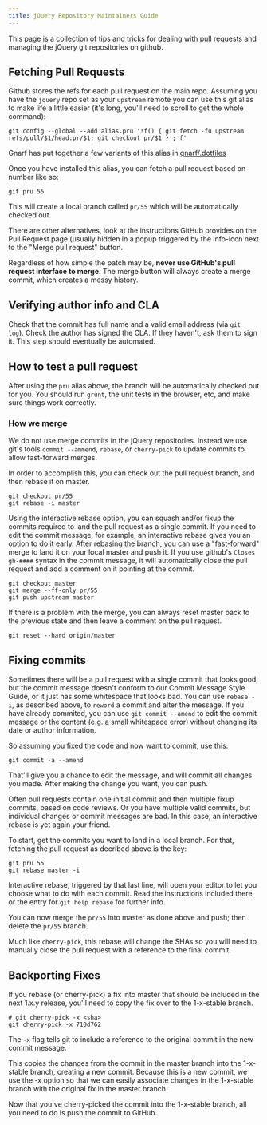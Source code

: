 ```yaml
---
title: jQuery Repository Maintainers Guide
---
```


This page is a collection of tips and tricks for dealing with pull requests and managing the jQuery git repositories on github.

## Fetching Pull Requests

Github stores the refs for each pull request on the main repo. Assuming you have the `jquery` repo set as your `upstream` remote you can use this git alias to make life a little easier (it's long, you'll need to scroll to get the whole command):

```shell
git config --global --add alias.pru '!f() { git fetch -fu upstream refs/pull/$1/head:pr/$1; git checkout pr/$1 } ; f'
```

Gnarf has put together a few variants of this alias in [gnarf/.dotfiles](https://github.com/gnarf/.dotfiles/blob/c9aa77a83f381ce138350442613d4a14cb549671/.gitconfig#L24-L27)

Once you have installed this alias, you can fetch a pull request based on number like so:

```shell
git pru 55
```

This will create a local branch called `pr/55` which will be automatically checked out.

There are other alternatives, look at the instructions GitHub provides on the Pull Request page (usually hidden in a popup triggered by the info-icon next to the "Merge pull request" button.

Regardless of how simple the patch may be, **never use GitHub's pull request interface to merge**. The merge button will always create a merge commit, which creates a messy history.

## Verifying author info and CLA

Check that the commit has full name and a valid email address (via `git log`).
Check the author has signed the CLA. If they haven't, ask them to sign it.
This step should eventually be automated. 

## How to test a pull request 

After using the `pru` alias above, the branch will be automatically checked out for you. You should run `grunt`, the unit tests in the browser, etc, and make sure things work correctly.

### How we merge

We do not use merge commits in the jQuery repositories. Instead we use git's tools `commit --ammend`, `rebase`, or `cherry-pick` to update commits to allow fast-forward merges.

In order to accomplish this, you can check out the pull request branch, and then rebase it on master.

```shell
git checkout pr/55
git rebase -i master
```

Using the interactive rebase option, you can squash and/or fixup the commits required to land the pull request as a single commit. If you need to edit the commit message, for example, an interactive rebase gives you an option to do it early. After rebasing the branch, you can use a "fast-forward" merge to land it on your local master and push it. If you use github's `Closes gh-####` syntax in the commit message, it will automatically close the pull request and add a comment on it pointing at the commit.

```shell
git checkout master
git merge --ff-only pr/55
git push upstream master
```

If there is a problem with the merge, you can always reset master back to the previous state and then leave a comment on the pull request.

```shell
git reset --hard origin/master
```

## Fixing commits

Sometimes there will be a pull request with a single commit that looks good, but the commit message doesn't conform to our Commit Message Style Guide, or it just has some whitespace that looks bad. You can use `rebase -i`, as described above, to `reword` a commit and alter the message. If you have already commited, you can use `git commit --amend` to edit the commit message or the content (e.g. a small whitespace error) without changing its date or author information.

So assuming you fixed the code and now want to commit, use this:

```shell
git commit -a --amend
```

That'll give you a chance to edit the message, and will commit all changes you made. After making the change you want, you can push.

Often pull requests contain one initial commit and then multiple fixup commits, based on code reviews. Or you have multiple valid commits, but individual changes or commit messages are bad. In this case, an interactive rebase is yet again your friend.

To start, get the commits you want to land in a local branch. For that, fetching the pull request as decribed above is the key:

```shell
git pru 55
git rebase master -i
```

Interactive rebase, triggered by that last line, will open your editor to let you choose what to do with each commit. Read the instructions included there or the entry for `git help rebase` for further info.

You can now merge the `pr/55` into master as done above and push; then delete the `pr/55` branch.

Much like `cherry-pick`, this rebase will change the SHAs so you will need to manually close the pull request with a reference to the final commit.

## Backporting Fixes

If you rebase (or cherry-pick) a fix into master that should be included in the next 1.x.y release, you'll need to copy the fix over to the 1-x-stable branch.

```shell
# git cherry-pick -x <sha>
git cherry-pick -x 710d762
``` 

The `-x` flag tells git to include a reference to the original commit in the new commit message.

This copies the changes from the commit in the master branch into the 1-x-stable branch, creating a new commit. Because this is a new commit, we use the -x option so that we can easily associate changes in the 1-x-stable branch with the original fix in the master branch.

Now that you've cherry-picked the commit into the 1-x-stable branch, all you need to do is push the commit to GitHub.
